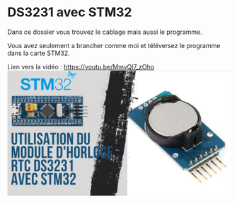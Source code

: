 # DS3231 avec STM32
Dans ce dossier vous trouvez le cablage mais aussi le programme.

Vous avez seulement a brancher comme moi et téléversez le programme dans la carte STM32.

Lien vers la vidéo : https://youtu.be/MmvQl7_zOho
![alt text](https://github.com/electrocodeur/ds3231_stm32/blob/main/mini_stm(25).png?raw=true)
